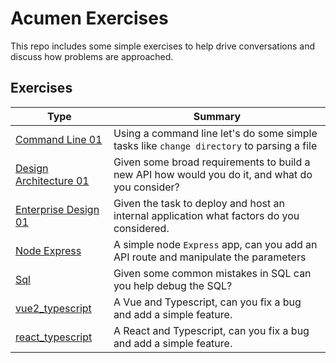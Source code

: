 # Acumen Exercises

This repo includes some simple exercises to help drive conversations and discuss how problems are approached.




## Exercises

| Type                                                          | Summary                                                                                         |
| ------------------------------------------------------------- | ----------------------------------------------------------------------------------------------- |
| [Command Line 01](./exercises/command_line_01/)               | Using a command line let's do some simple tasks like `change directory` to parsing a file       |
| [Design Architecture 01](./exercises/design_architecture_01/) | Given some broad requirements to build a new API how would you do it, and what do you consider? |
| [Enterprise Design 01](./exercises/enterprise_design_01/)     | Given the task to deploy and host an internal application what factors do you considered.       |
| [Node Express](./exercises/node_express/)                     | A simple node `Express` app, can you add an API route and manipulate the parameters             |
| [Sql](./exercises/sql/)                                       | Given some common mistakes in SQL can you help debug the SQL?                                   |
| [vue2_typescript](./exercises/vue2_typescript/)               | A Vue and Typescript, can you fix a bug and add a simple feature.                               |
| [react_typescript](./exercises/react_typescript/)               | A React and Typescript, can you fix a bug and add a simple feature.                               |
